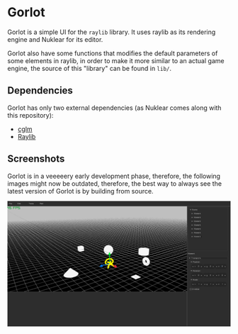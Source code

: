 # Gorlot

Gorlot is a simple UI for the `raylib` library. It uses raylib as its rendering
engine and Nuklear for its editor.

Gorlot also have some functions that modifies the default parameters of some
elements in raylib, in order to make it more similar to an actual game engine,
the source of this "library" can be found in `lib/`.

## Dependencies

Gorlot has only two external dependencies (as Nuklear comes along with this
repository):

* [cglm](https://github.com/recp/cglm)
* [Raylib](https://github.com/raysan5/raylib)

## Screenshots

Gorlot is in a veeeeery early development phase, therefore, the following images
might now be outdated, therefore, the best way to always see the latest version
of Gorlot is by building from source.

![](media/scr1.png)
